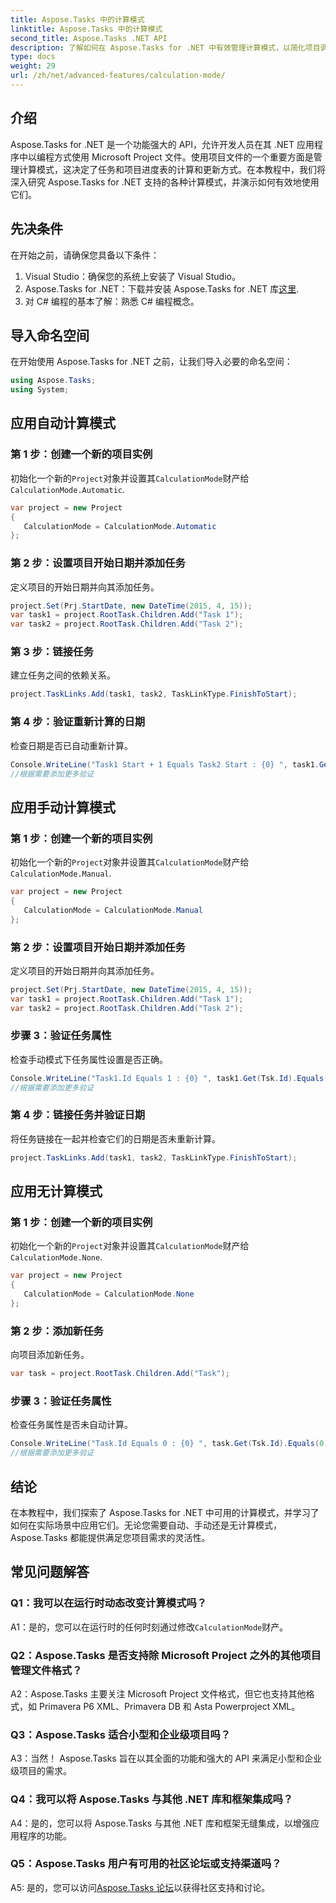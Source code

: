 ```yaml
---
title: Aspose.Tasks 中的计算模式
linktitle: Aspose.Tasks 中的计算模式
second_title: Aspose.Tasks .NET API
description: 了解如何在 Aspose.Tasks for .NET 中有效管理计算模式，以简化项目调度和任务依赖性。
type: docs
weight: 29
url: /zh/net/advanced-features/calculation-mode/
---
```

## 介绍

Aspose.Tasks for .NET 是一个功能强大的 API，允许开发人员在其 .NET 应用程序中以编程方式使用 Microsoft Project 文件。使用项目文件的一个重要方面是管理计算模式，这决定了任务和项目进度表的计算和更新方式。在本教程中，我们将深入研究 Aspose.Tasks for .NET 支持的各种计算模式，并演示如何有效地使用它们。

## 先决条件

在开始之前，请确保您具备以下条件：

1. Visual Studio：确保您的系统上安装了 Visual Studio。
2.  Aspose.Tasks for .NET：下载并安装 Aspose.Tasks for .NET 库[这里](https://releases.aspose.com/tasks/net/).
3. 对 C# 编程的基本了解：熟悉 C# 编程概念。

## 导入命名空间

在开始使用 Aspose.Tasks for .NET 之前，让我们导入必要的命名空间：

```csharp
using Aspose.Tasks;
using System;


```

## 应用自动计算模式

### 第 1 步：创建一个新的项目实例

初始化一个新的`Project`对象并设置其`CalculationMode`财产给`CalculationMode.Automatic`.

```csharp
var project = new Project
{
   CalculationMode = CalculationMode.Automatic
};
```

### 第 2 步：设置项目开始日期并添加任务

定义项目的开始日期并向其添加任务。

```csharp
project.Set(Prj.StartDate, new DateTime(2015, 4, 15));
var task1 = project.RootTask.Children.Add("Task 1");
var task2 = project.RootTask.Children.Add("Task 2");
```

### 第 3 步：链接任务

建立任务之间的依赖关系。

```csharp
project.TaskLinks.Add(task1, task2, TaskLinkType.FinishToStart);
```

### 第 4 步：验证重新计算的日期

检查日期是否已自动重新计算。

```csharp
Console.WriteLine("Task1 Start + 1 Equals Task2 Start : {0} ", task1.Get(Tsk.Start).AddDays(1).Equals(task2.Get(Tsk.Start)));
//根据需要添加更多验证
```

## 应用手动计算模式

### 第 1 步：创建一个新的项目实例

初始化一个新的`Project`对象并设置其`CalculationMode`财产给`CalculationMode.Manual`.

```csharp
var project = new Project
{
   CalculationMode = CalculationMode.Manual
};
```

### 第 2 步：设置项目开始日期并添加任务

定义项目的开始日期并向其添加任务。

```csharp
project.Set(Prj.StartDate, new DateTime(2015, 4, 15));
var task1 = project.RootTask.Children.Add("Task 1");
var task2 = project.RootTask.Children.Add("Task 2");
```

### 步骤 3：验证任务属性

检查手动模式下任务属性设置是否正确。

```csharp
Console.WriteLine("Task1.Id Equals 1 : {0} ", task1.Get(Tsk.Id).Equals(1));
//根据需要添加更多验证
```

### 第 4 步：链接任务并验证日期

将任务链接在一起并检查它们的日期是否未重新计算。

```csharp
project.TaskLinks.Add(task1, task2, TaskLinkType.FinishToStart);
```

## 应用无计算模式

### 第 1 步：创建一个新的项目实例

初始化一个新的`Project`对象并设置其`CalculationMode`财产给`CalculationMode.None`.

```csharp
var project = new Project
{
   CalculationMode = CalculationMode.None
};
```

### 第 2 步：添加新任务

向项目添加新任务。

```csharp
var task = project.RootTask.Children.Add("Task");
```

### 步骤 3：验证任务属性

检查任务属性是否未自动计算。

```csharp
Console.WriteLine("Task.Id Equals 0 : {0} ", task.Get(Tsk.Id).Equals(0));
//根据需要添加更多验证
```

## 结论

在本教程中，我们探索了 Aspose.Tasks for .NET 中可用的计算模式，并学习了如何在实际场景中应用它们。无论您需要自动、手动还是无计算模式，Aspose.Tasks 都能提供满足您项目需求的灵活性。

## 常见问题解答

### Q1：我可以在运行时动态改变计算模式吗？

A1：是的，您可以在运行时的任何时刻通过修改`CalculationMode`财产。

### Q2：Aspose.Tasks 是否支持除 Microsoft Project 之外的其他项目管理文件格式？

A2：Aspose.Tasks 主要关注 Microsoft Project 文件格式，但它也支持其他格式，如 Primavera P6 XML、Primavera DB 和 Asta Powerproject XML。

### Q3：Aspose.Tasks 适合小型和企业级项目吗？

A3：当然！ Aspose.Tasks 旨在以其全面的功能和强大的 API 来满足小型和企业级项目的需求。

### Q4：我可以将 Aspose.Tasks 与其他 .NET 库和框架集成吗？

A4：是的，您可以将 Aspose.Tasks 与其他 .NET 库和框架无缝集成，以增强应用程序的功能。

### Q5：Aspose.Tasks 用户有可用的社区论坛或支持渠道吗？

 A5: 是的，您可以访问[Aspose.Tasks 论坛](https://forum.aspose.com/c/tasks/15)以获得社区支持和讨论。